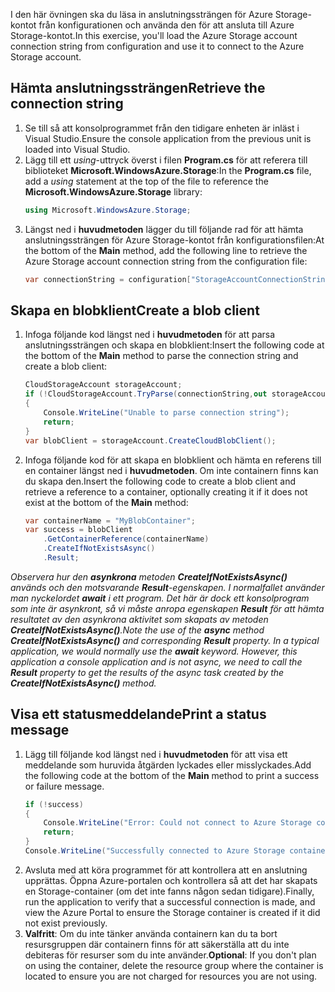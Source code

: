 <span data-ttu-id="dbd5e-101">I den här övningen ska du läsa in anslutningssträngen för Azure Storage-kontot från konfigurationen och använda den för att ansluta till Azure Storage-kontot.</span><span class="sxs-lookup"><span data-stu-id="dbd5e-101">In this exercise, you'll load the Azure Storage account connection string from configuration and use it to connect to the Azure Storage account.</span></span>

## <a name="retrieve-the-connection-string"></a><span data-ttu-id="dbd5e-102">Hämta anslutningssträngen</span><span class="sxs-lookup"><span data-stu-id="dbd5e-102">Retrieve the connection string</span></span>

1. <span data-ttu-id="dbd5e-103">Se till så att konsolprogrammet från den tidigare enheten är inläst i Visual Studio.</span><span class="sxs-lookup"><span data-stu-id="dbd5e-103">Ensure the console application from the previous unit is loaded into Visual Studio.</span></span>
1. <span data-ttu-id="dbd5e-104">Lägg till ett *using*-uttryck överst i filen **Program.cs** för att referera till biblioteket **Microsoft.WindowsAzure.Storage**:</span><span class="sxs-lookup"><span data-stu-id="dbd5e-104">In the **Program.cs** file, add a *using* statement at the top of the file to reference the **Microsoft.WindowsAzure.Storage** library:</span></span>
    ```csharp
    using Microsoft.WindowsAzure.Storage;
    ```
1. <span data-ttu-id="dbd5e-105">Längst ned i **huvudmetoden** lägger du till följande rad för att hämta anslutningssträngen för Azure Storage-kontot från konfigurationsfilen:</span><span class="sxs-lookup"><span data-stu-id="dbd5e-105">At the bottom of the **Main** method, add the following line to retrieve the Azure Storage account connection string from the configuration file:</span></span>
    ```csharp
    var connectionString = configuration["StorageAccountConnectionString"];
    ```

## <a name="create-a-blob-client"></a><span data-ttu-id="dbd5e-106">Skapa en blobklient</span><span class="sxs-lookup"><span data-stu-id="dbd5e-106">Create a blob client</span></span>

1. <span data-ttu-id="dbd5e-107">Infoga följande kod längst ned i **huvudmetoden** för att parsa anslutningssträngen och skapa en blobklient:</span><span class="sxs-lookup"><span data-stu-id="dbd5e-107">Insert the following code at the bottom of the **Main** method to parse the connection string and create a blob client:</span></span>
    ```csharp
    CloudStorageAccount storageAccount;
    if (!CloudStorageAccount.TryParse(connectionString,out storageAccount))
    {
        Console.WriteLine("Unable to parse connection string");
        return;
    }
    var blobClient = storageAccount.CreateCloudBlobClient();
    ```
1. <span data-ttu-id="dbd5e-108">Infoga följande kod för att skapa en blobklient och hämta en referens till en container längst ned i **huvudmetoden**. Om inte containern finns kan du skapa den.</span><span class="sxs-lookup"><span data-stu-id="dbd5e-108">Insert the following code to create a blob client and retrieve a reference to a container, optionally creating it if it does not exist at the bottom of the **Main** method:</span></span>
    ```csharp
    var containerName = "MyBlobContainer";
    var success = blobClient
        .GetContainerReference(containerName)
        .CreateIfNotExistsAsync()
        .Result;
    ```

  <span data-ttu-id="dbd5e-109">*Observera hur den **asynkrona** metoden **CreateIfNotExistsAsync()** används och den motsvarande **Result**-egenskapen. I normalfallet använder man nyckelordet **await** i ett program. Det här är dock ett konsolprogram som inte är asynkront, så vi måste anropa egenskapen **Result** för att hämta resultatet av den asynkrona aktivitet som skapats av metoden **CreateIfNotExistsAsync()**.*</span><span class="sxs-lookup"><span data-stu-id="dbd5e-109">*Note the use of the **async** method **CreateIfNotExistsAsync()** and corresponding **Result** property. In a typical application, we would normally use the **await** keyword. However, this application a console application and is not async, we need to call the **Result** property to get the results of the async task created by the **CreateIfNotExistsAsync()** method.*</span></span>

## <a name="print-a-status-message"></a><span data-ttu-id="dbd5e-110">Visa ett statusmeddelande</span><span class="sxs-lookup"><span data-stu-id="dbd5e-110">Print a status message</span></span>

1. <span data-ttu-id="dbd5e-111">Lägg till följande kod längst ned i **huvudmetoden** för att visa ett meddelande som huruvida åtgärden lyckades eller misslyckades.</span><span class="sxs-lookup"><span data-stu-id="dbd5e-111">Add the following code at the bottom of the **Main** method to print a success or failure message.</span></span>
    ```csharp
    if (!success)
    {
        Console.WriteLine("Error: Could not connect to Azure Storage container");
        return;
    }
    Console.WriteLine("Successfully connected to Azure Storage container");
    ```
1. <span data-ttu-id="dbd5e-112">Avsluta med att köra programmet för att kontrollera att en anslutning upprättas. Öppna Azure-portalen och kontrollera så att det har skapats en Storage-container (om det inte fanns någon sedan tidigare).</span><span class="sxs-lookup"><span data-stu-id="dbd5e-112">Finally, run the application to verify that a successful connection is made, and view the Azure Portal to ensure the Storage container is created if it did not exist previously.</span></span>
1. <span data-ttu-id="dbd5e-113">**Valfritt**: Om du inte tänker använda containern kan du ta bort resursgruppen där containern finns för att säkerställa att du inte debiteras för resurser som du inte använder.</span><span class="sxs-lookup"><span data-stu-id="dbd5e-113">**Optional**: If you don't plan on using the container, delete the resource group where the container is located to ensure you are not charged for resources you are not using.</span></span>


